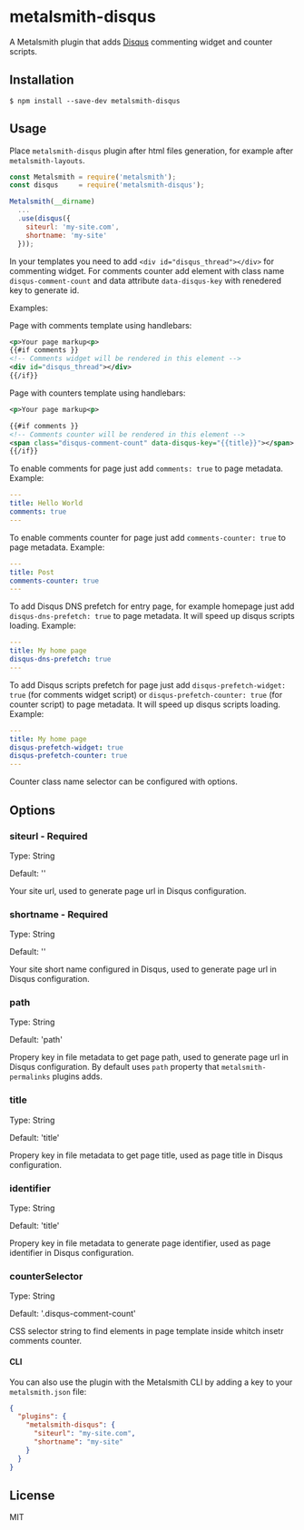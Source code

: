 # metalsmith-disqus

  A Metalsmith plugin that adds [Disqus](https://disqus.com/) commenting widget and counter scripts.

## Installation

    $ npm install --save-dev metalsmith-disqus

## Usage

Place `metalsmith-disqus` plugin after html files generation, for example after `metalsmith-layouts`.

```js
const Metalsmith = require('metalsmith');
const disqus     = require('metalsmith-disqus');

Metalsmith(__dirname)
  ...
  .use(disqus({
    siteurl: 'my-site.com',
    shortname: 'my-site'
  }));
```

  In your templates you need to add `<div id="disqus_thread"></div>` for commenting widget. For comments counter add element with class name `disqus-comment-count` and data attribute `data-disqus-key` with renedered key to generate id.

  Examples:

  Page with comments template using handlebars:
  ```xml
  <p>Your page markup<p>
  {{#if comments }}
  <!-- Comments widget will be rendered in this element -->
  <div id="disqus_thread"></div>
  {{/if}}
  ```

  Page with counters template using handlebars:
  ```xml
  <p>Your page markup<p>

  {{#if comments }}
  <!-- Comments counter will be rendered in this element -->
  <span class="disqus-comment-count" data-disqus-key="{{title}}"></span>
  {{/if}}
  ```

  To enable comments for page just add `comments: true` to page metadata.
    Example:

  ```yaml
  ---
  title: Hello World
  comments: true
  ---
  ```

  To enable comments counter for page just add `comments-counter: true` to page metadata.
    Example:

  ```yaml
  ---
  title: Post
  comments-counter: true
  ---
  ```

  To add Disqus DNS prefetch for entry page, for example homepage just add `disqus-dns-prefetch: true` to page metadata. It will speed up disqus scripts loading.
    Example:

  ```yaml
  ---
  title: My home page
  disqus-dns-prefetch: true
  ---
  ```

  To add Disqus scripts prefetch for page just add `disqus-prefetch-widget: true` (for comments widget script) or `disqus-prefetch-counter: true` (for counter script) to page metadata. It will speed up disqus scripts loading.
    Example:

  ```yaml
  ---
  title: My home page
  disqus-prefetch-widget: true
  disqus-prefetch-counter: true
  ---
  ```

Counter class name selector can be configured with options.

## Options

### siteurl - **Required**
  Type: String

  Default: ''

  Your site url, used to generate page url in Disqus configuration.

### shortname - **Required**
  Type: String

  Default: ''

  Your site short name configured in Disqus, used to generate page url in Disqus configuration.

### path
  Type: String

  Default: 'path'

  Propery key in file metadata to get page path, used to generate page url in Disqus configuration. By default uses `path` property that `metalsmith-permalinks` plugins adds.

### title
  Type: String

  Default: 'title'

  Propery key in file metadata to get page title, used as page title in Disqus configuration.

### identifier
  Type: String

  Default: 'title'

  Propery key in file metadata to generate page identifier, used as page identifier in Disqus configuration.

### counterSelector
  Type: String

  Default: '.disqus-comment-count'

  CSS selector string to find elements in page template inside whitch insetr comments counter.

#### CLI

  You can also use the plugin with the Metalsmith CLI by adding a key to your `metalsmith.json` file:

```json
{
  "plugins": {
    "metalsmith-disqus": {
      "siteurl": "my-site.com",
      "shortname": "my-site"
    }
  }
}
```

## License

  MIT
